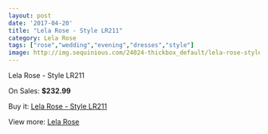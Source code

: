 ```yaml
---
layout: post
date: '2017-04-20'
title: "Lela Rose - Style LR211"
category: Lela Rose
tags: ["rose","wedding","evening","dresses","style"]
image: http://img.sequinious.com/24024-thickbox_default/lela-rose-style-lr211.jpg
---
```

Lela Rose - Style LR211

On Sales: **$232.99**
<a href="https://www.sequinious.com/lela-rose/10293-lela-rose-style-lr211.html"><amp-img layout="responsive" width="600" height="600" src="//img.sequinious.com/24024-thickbox_default/lela-rose-style-lr211.jpg" alt="Lela Rose - Style LR211 0" /></a>
<a href="https://www.sequinious.com/lela-rose/10293-lela-rose-style-lr211.html"><amp-img layout="responsive" width="600" height="600" src="//img.sequinious.com/24026-thickbox_default/lela-rose-style-lr211.jpg" alt="Lela Rose - Style LR211 1" /></a>
<a href="https://www.sequinious.com/lela-rose/10293-lela-rose-style-lr211.html"><amp-img layout="responsive" width="600" height="600" src="//img.sequinious.com/24025-thickbox_default/lela-rose-style-lr211.jpg" alt="Lela Rose - Style LR211 2" /></a>

Buy it: [Lela Rose - Style LR211](https://www.sequinious.com/lela-rose/10293-lela-rose-style-lr211.html "Lela Rose - Style LR211")

View more: [Lela Rose](https://www.sequinious.com/40-lela-rose "Lela Rose")